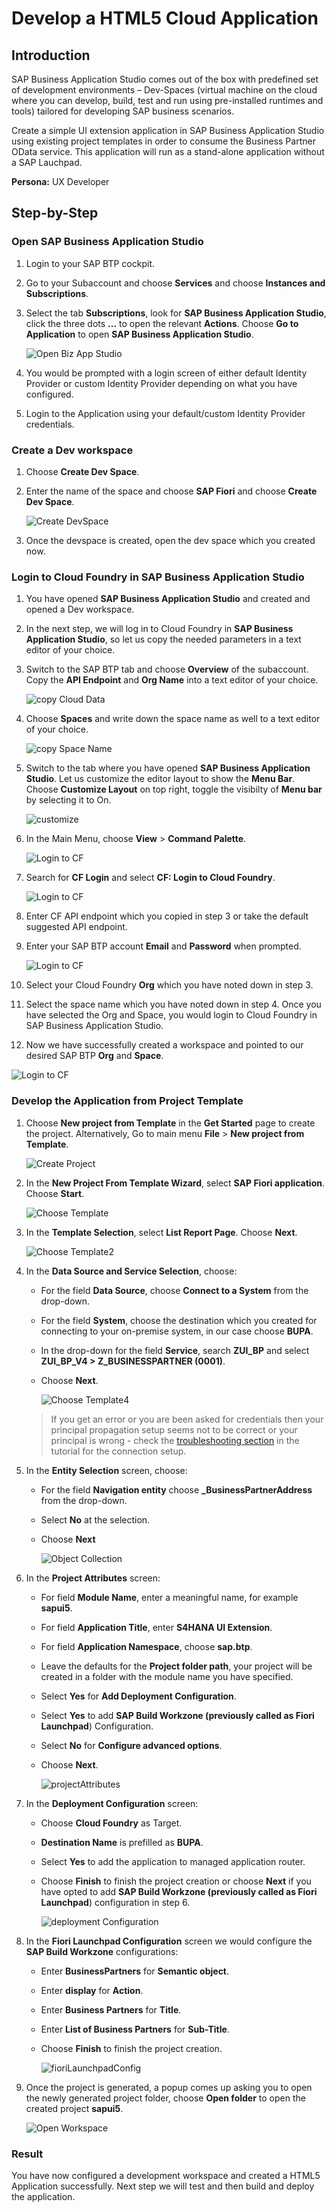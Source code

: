 # Develop a HTML5 Cloud Application

## Introduction

SAP Business Application Studio comes out of the box with predefined set of development environments – Dev-Spaces (virtual machine on the cloud where you can develop, build, test and run using pre-installed runtimes and tools) tailored for developing SAP business scenarios.

Create a simple UI extension application in SAP Business Application Studio using existing project templates in order to consume the Business Partner OData service. This application will run as a stand-alone application without a SAP Lauchpad.

**Persona:** UX Developer

## Step-by-Step


### Open SAP Business Application Studio 

1. Login to your SAP BTP cockpit. 
2. Go to your Subaccount and choose **Services** and choose **Instances and Subscriptions**. 
3. Select the tab **Subscriptions**, look for **SAP Business Application Studio**, click the three dots **...** to open the relevant **Actions**. Choose **Go to Application** to open **SAP Business Application Studio**.

   ![Open Biz App Studio](./images/develop_01.png)
   
4. You would be prompted with a login screen of either default Identity Provider or custom Identity Provider depending on what you have configured.
5. Login to the Application using your default/custom Identity Provider credentials.

### Create a Dev workspace

1. Choose **Create Dev Space**.
2. Enter the name of the space and choose **SAP Fiori** and choose **Create Dev Space**.

   ![Create DevSpace](./images/develop_02.png)
  
3. Once the devspace is created, open the dev space which you created now.


### Login to Cloud Foundry in SAP Business Application Studio 

1. You have opened **SAP Business Application Studio** and created and opened a Dev workspace.
2. In the next step, we will log in to Cloud Foundry in **SAP Business Application Studio**, so let us copy the needed parameters in a text editor of your choice. 
3. Switch to the SAP BTP tab and choose **Overview** of the subaccount. Copy the **API Endpoint** and **Org Name** into a text editor of your choice. 

    ![copy Cloud Data](./images/develop_03.png)

4. Choose **Spaces** and write down the space name as well to a text editor of your choice. 

    ![copy Space Name](./images/develop_04.png)

5. Switch to the tab where you have opened **SAP Business Application Studio**. Let us customize the editor layout to show the **Menu Bar**. Choose **Customize Layout** on top right, toggle the visibilty of **Menu bar** by selecting it to On.
   
   ![customize](./images/develop_05.png)
   
6. In the Main Menu, choose **View** > **Command Palette**.

	![Login to CF](./images/develop_06.png)

6. Search for **CF Login** and select **CF: Login to Cloud Foundry**.

    ![Login to CF](./images/develop_07.png)
    
7. Enter CF API endpoint which you copied in step 3 or take the default suggested API endpoint.     
8. Enter your SAP BTP account **Email** and **Password** when prompted.

   ![Login to CF](./images/develop_08.png)

9. Select your Cloud Foundry **Org** which you have noted down in step 3. 
10. Select the space name which you have noted down in step 4. Once you have selected the Org and Space, you would login to Cloud Foundry in SAP Business Application Studio.
11. Now we have successfully created a workspace and pointed to our desired SAP BTP **Org** and **Space**.

   ![Login to CF](./images/develop_09.png)

### Develop the Application from Project Template

1. Choose **New project from Template** in the **Get Started** page to create the project. Alternatively, Go to main menu **File** > **New project from Template**.

   ![Create Project](./images/develop_10.png)
    
2. In the **New Project From Template Wizard**, select **SAP Fiori application**. Choose **Start**.

   ![Choose Template](./images/develop_11.png)

3. In the **Template Selection**, select **List Report Page**. Choose **Next**.
   
     ![Choose Template2](./images/develop_12.png)
   
4. In the **Data Source and Service Selection**, choose:
   - For the field **Data Source**, choose **Connect to a System** from the drop-down.
   - For the field **System**, choose the destination which you created for connecting to your on-premise system, in our case choose **BUPA**.
   - In the drop-down for the field **Service**, search **ZUI_BP** and select **ZUI_BP_V4 > Z_BUSINESSPARTNER (0001)**.
   - Choose **Next**.
  
     ![Choose Template4](./images/develop_13.png)

   >If you get an error or you are been asked for credentials then your principal propagation setup seems not to be correct or your principal is wrong - check the [troubleshooting section](../../connectivity/README.md#troubleshooting) in the tutorial for the connection setup.   
   
5. In the **Entity Selection** screen, choose:
   - For the field **Navigation entity** choose **\_BusinessPartnerAddress** from the drop-down.
   - Select **No** at the selection.
   - Choose **Next**

      ![Object Collection](./images/develop_14.png)
      
6. In the **Project Attributes** screen:
   - For field **Module Name**, enter a meaningful name, for example **sapui5**.
   - For field **Application Title**, enter **S4HANA UI Extension**.
   - For field **Application Namespace**, choose **sap.btp**.
   - Leave the defaults for the **Project folder path**, your project will be created in a folder with the module name you have specified.
   - Select **Yes** for **Add Deployment Configuration**.
   - Select **Yes** to add **SAP Build Workzone (previously called as Fiori Launchpad**) Configuration.
   - Select **No** for **Configure advanced options**.
   - Choose **Next**.
 
     ![projectAttributes](./images/develop_15.png)
   
7. In the **Deployment Configuration** screen:
   - Choose **Cloud Foundry** as Target.
   - **Destination Name** is prefilled as **BUPA**.
   - Select **Yes** to add the application to managed application router.
   - Choose **Finish** to finish the project creation or choose **Next** if you have opted to add **SAP Build Workzone (previously called as Fiori Launchpad**) configuration in step 6.

     ![deployment Configuration](./images/develop_16.png)

8. In the **Fiori Launchpad Configuration** screen we would configure the **SAP Build Workzone** configurations:
   - Enter **BusinessPartners** for **Semantic object**.
   - Enter **display** for **Action**.
   - Enter **Business Partners** for **Title**.
   - Enter **List of Business Partners** for **Sub-Title**.
   - Choose **Finish** to finish the project creation.

     ![fioriLaunchpadConfig](./images/develop_18.png)
     
9. Once the project is generated, a popup comes up asking you to open the newly generated project folder, choose **Open folder** to open the created project **sapui5**. 

   ![Open Workspace](./images/develop_17.png)

### Result

You have now configured a development workspace and created a HTML5 Application successfully. Next step we will test and then build and deploy the application.

